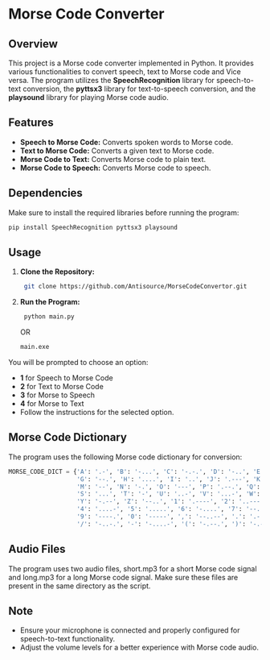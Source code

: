 # Morse Code Converter

## Overview

This project is a Morse code converter implemented in Python. It provides various functionalities to convert speech, text to Morse code and Vice versa. The program utilizes the **SpeechRecognition** library for speech-to-text conversion, the **pyttsx3** library for text-to-speech conversion, and the **playsound** library for playing Morse code audio.

## Features

- **Speech to Morse Code:** Converts spoken words to Morse code.
- **Text to Morse Code:** Converts a given text to Morse code.
- **Morse Code to Text:** Converts Morse code to plain text.
- **Morse Code to Speech:** Converts Morse code to speech.

## Dependencies

Make sure to install the required libraries before running the program:
```bash
pip install SpeechRecognition pyttsx3 playsound
```

## Usage
1. **Clone the Repository:**
   ```bash
    git clone https://github.com/Antisource/MorseCodeConvertor.git
   ```

2. **Run the Program:**
   ```bash
    python main.py
   ```
   OR
   ```bash
   main.exe
   ```

You will be prompted to choose an option:

- **1** for Speech to Morse Code
- **2** for Text to Morse Code
- **3** for Morse to Speech
- **4** for Morse to Text
- Follow the instructions for the selected option.

## Morse Code Dictionary

The program uses the following Morse code dictionary for conversion:

```python
MORSE_CODE_DICT = {'A': '.-', 'B': '-...', 'C': '-.-.', 'D': '-..', 'E': '.', 'F': '..-.',
                   'G': '--.', 'H': '....', 'I': '..', 'J': '.---', 'K': '-.-', 'L': '.-..',
                   'M': '--', 'N': '-.', 'O': '---', 'P': '.--.', 'Q': '--.-', 'R': '.-.',
                   'S': '...', 'T': '-', 'U': '..-', 'V': '...-', 'W': '.--', 'X': '-..-',
                   'Y': '-.--', 'Z': '--..', '1': '.----', '2': '..---', '3': '...--',
                   '4': '....-', '5': '.....', '6': '-....', '7': '--...', '8': '---..',
                   '9': '----.', '0': '-----', ',': '--..--', '.': '.-.-.-', '?': '..--..',
                   '/': '-..-.', '-': '-....-', '(': '-.--.', ')': '-.--.-', ' ': '/'}
```

## Audio Files

The program uses two audio files, short.mp3 for a short Morse code signal and long.mp3 for a long Morse code signal. Make sure these files are present in the same directory as the script.

## Note

- Ensure your microphone is connected and properly configured for speech-to-text functionality.
- Adjust the volume levels for a better experience with Morse code audio.
